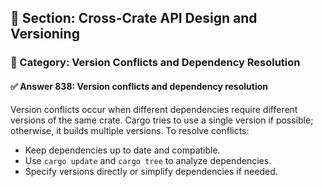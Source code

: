 ## 📘 Section: Cross-Crate API Design and Versioning  
### 🔹 Category: Version Conflicts and Dependency Resolution  
#### ✅ Answer 838: Version conflicts and dependency resolution

Version conflicts occur when different dependencies require different versions of the same crate. Cargo tries to use a single version if possible; otherwise, it builds multiple versions. To resolve conflicts:

- Keep dependencies up to date and compatible.
- Use `cargo update` and `cargo tree` to analyze dependencies.
- Specify versions directly or simplify dependencies if needed.
